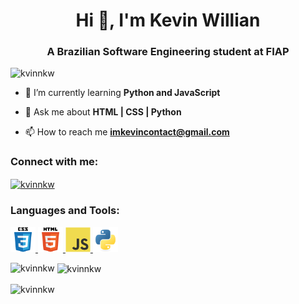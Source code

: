 <h1 align="center">Hi 👋, I'm Kevin Willian</h1>
<h3 align="center">A Brazilian Software Engineering student at FIAP</h3>

<p align="left"> <img src="https://komarev.com/ghpvc/?username=kvinnkw&label=Profile%20views&color=0e75b6&style=flat" alt="kvinnkw" /> </p>

- 🌱 I’m currently learning **Python and JavaScript**

- 💬 Ask me about **HTML | CSS | Python**

- 📫 How to reach me **imkevincontact@gmail.com**

<h3 align="left">Connect with me:</h3>
<p align="left">
<a href="https://linkedin.com/in/kvinnkw" target="blank"><img align="center" src="https://raw.githubusercontent.com/rahuldkjain/github-profile-readme-generator/master/src/images/icons/Social/linked-in-alt.svg" alt="kvinnkw" height="30" width="40" /></a>
</p>

<h3 align="left">Languages and Tools:</h3>
<p align="left"> <a href="https://www.w3schools.com/css/" target="_blank" rel="noreferrer"> <img src="https://raw.githubusercontent.com/devicons/devicon/master/icons/css3/css3-original-wordmark.svg" alt="css3" width="40" height="40"/> </a> <a href="https://www.w3.org/html/" target="_blank" rel="noreferrer"> <img src="https://raw.githubusercontent.com/devicons/devicon/master/icons/html5/html5-original-wordmark.svg" alt="html5" width="40" height="40"/> </a> <a href="https://developer.mozilla.org/en-US/docs/Web/JavaScript" target="_blank" rel="noreferrer"> <img src="https://raw.githubusercontent.com/devicons/devicon/master/icons/javascript/javascript-original.svg" alt="javascript" width="40" height="40"/> </a> <a href="https://www.python.org" target="_blank" rel="noreferrer"> <img src="https://raw.githubusercontent.com/devicons/devicon/master/icons/python/python-original.svg" alt="python" width="40" height="40"/> </a> </p>

<p><img align="left" src="https://github-readme-stats.vercel.app/api/top-langs?username=kvinnkw&show_icons=true&locale=en&layout=compact" alt="kvinnkw" /></p>

<p>&nbsp;<img align="center" src="https://github-readme-stats.vercel.app/api?username=kvinnkw&show_icons=true&locale=en" alt="kvinnkw" /></p>

<p><img align="center" src="https://github-readme-streak-stats.herokuapp.com/?user=kvinnkw&" alt="kvinnkw" /></p>
